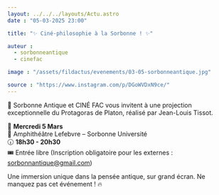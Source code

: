 ```yaml
---
layout: ../../../layouts/Actu.astro
date : "05-03-2025 23:00"

title: "✨ Ciné-philosophie à la Sorbonne ! ✨"

auteur :
  - sorbonneantique
  - cinefac

image : "/assets/fildactus/evenements/03-05-sorbonneantique.jpg"

source : "https://www.instagram.com/p/DGoWVDxN9ce/"
---
```


🎥 Sorbonne Antique et CINÉ FAC vous invitent à une projection exceptionnelle du Protagoras de Platon, réalisé par Jean-Louis Tissot.

📅 __Mercredi 5 Mars__  
📍 Amphithéâtre Lefebvre – Sorbonne Université  
🕡 __18h30 - 20h30__  
🎟 Entrée libre (Inscription obligatoire pour les externes : sorbonnantique@gmail.com)

Une immersion unique dans la pensée antique, sur grand écran. Ne manquez pas cet événement ! 🔥